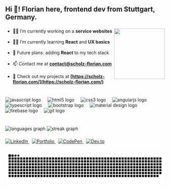 <h2 align="left">Hi 👋! Florian here, frontend dev from Stuttgart, Germany.</h2>

###





<img align="right" width="160" height="160" src="https://github.com/flos-code/flos-code/assets/148456982/d2a6000c-ce33-4505-a369-234c900d21f8"  />




###

- 👷🏼 I’m currently working on a **service websites**<br><br>
- 👨‍💻 I’m currently learning **React** and **UX basics**<br><br>
- 🔮 Future plans: adding **React** to my tech stack<br><br> 
- 📫 Contact me at **contact@scholz-florian.com**<br><br>
- 👀 Check out my projects at **[https://scholz-florian.com/](https://scholz-florian.com/)**




###

<br clear="both">

<div align="left">
  <img src="https://cdn.jsdelivr.net/gh/devicons/devicon/icons/javascript/javascript-original.svg" height="30" alt="javascript logo"  />
  <img width="12" />
  <img src="https://cdn.jsdelivr.net/gh/devicons/devicon/icons/html5/html5-original.svg" height="30" alt="html5 logo"  />
  <img width="12" />
  <img src="https://cdn.jsdelivr.net/gh/devicons/devicon/icons/css3/css3-original.svg" height="30" alt="css3 logo"  />
  <img width="12" />
  <img src="https://cdn.jsdelivr.net/gh/devicons/devicon/icons/angularjs/angularjs-original.svg" height="30" alt="angularjs logo"  />
  <img width="12" />
  <img src="https://cdn.jsdelivr.net/gh/devicons/devicon/icons/typescript/typescript-original.svg" height="30" alt="typescript logo"  />
  <img width="12" />
  <img src="https://cdn.jsdelivr.net/gh/devicons/devicon/icons/bootstrap/bootstrap-original.svg" height="30" alt="bootstrap logo"  />
  <img width="12" />
  <img src="https://github.com/flos-code/flos-code/assets/148456982/e81f90ed-393e-41c7-b884-4560eaf65e85" height="30" alt="material design logo"  />
  <img width="12" />
  <img src="https://cdn.jsdelivr.net/gh/devicons/devicon/icons/firebase/firebase-plain.svg" height="30" alt="firebase logo"  />
  <img width="12" />
  <img src="https://cdn.jsdelivr.net/gh/devicons/devicon/icons/git/git-original.svg" height="30" alt="git logo"  />
</div>

###

<br clear="both">

<div align="left">
  <img src="https://github-readme-stats.vercel.app/api/top-langs?username=flos-code&locale=en&hide_title=false&layout=compact&card_width=320&langs_count=5&theme=aura&hide_border=false" height="150" alt="languages graph"  />
  <img src="https://streak-stats.demolab.com?user=flos-code&locale=en&mode=daily&theme=aura&hide_border=false&border_radius=5" height="150" alt="streak graph"  />
</div>

###

<div align="left">
  <a href="https://www.linkedin.com/in/florian-scholz-dev/" target="_blank">
    <img src="https://img.shields.io/static/v1?message=LinkedIn&logo=linkedin&label=&color=0077B5&logoColor=white&labelColor=&style=flat" height="36" alt="LinkedIn" />
  </a>&nbsp;
  <a href="https://scholz-florian.com/" target="_blank">
    <img src="https://img.shields.io/static/v1?message=Portfolio&logo=About.me&label=&color=00bc8f&logoColor=white&labelColor=&style=flat" height="36" alt="Portfolio" />
  </a>&nbsp;
  <a href="https://codepen.io/flos-code" target="_blank">
    <img src="https://img.shields.io/static/v1?message=Codepen&logo=codepen&label=&color=000000&logoColor=white&labelColor=&style=flat" height="36" alt="CodePen" />
  </a>&nbsp;
  <a href="https://dev.to/floscode" target="_blank">
    <img src="https://img.shields.io/static/v1?message=dev.to&logo=dev.to&label=&color=0A0A0A&logoColor=white&labelColor=&style=flat" height="36" alt="Dev.to" />
  </a>
</div>

###

<img src="https://raw.githubusercontent.com/flos-code/flos-code/output/snake.svg" alt="Snake animation" />

###
